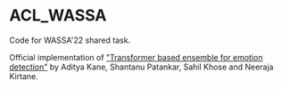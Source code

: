 # ACL_WASSA
Code for WASSA'22 shared task. <br>

Official implementation of ["Transformer based ensemble for emotion detection"](https://arxiv.org/abs/2203.11899) by Aditya Kane, Shantanu Patankar, Sahil Khose and Neeraja Kirtane.
